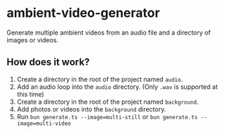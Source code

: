 # ambient-video-generator
Generate multiple ambient videos from an audio file and a directory of images or videos.

## How does it work?
1. Create a directory in the root of the project named `audio`.
2. Add an audio loop into the `audio` directory. (Only `.wav` is supported at this time)
3. Create a directory in the root of the project named `background`.
4. Add photos or videos into the `background` directory.
5. Run `bun generate.ts --image=multi-still` or `bun generate.ts --image=multi-video`
